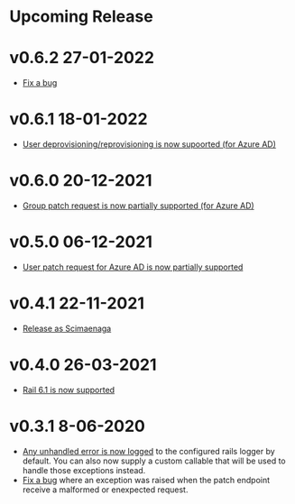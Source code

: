 # Upcoming Release

# v0.6.2 27-01-2022

- [Fix a bug](https://github.com/StudistCorporation/scimaenaga/pull/22)

# v0.6.1 18-01-2022

- [User deprovisioning/reprovisioning is now supoorted (for Azure AD)](https://github.com/StudistCorporation/scimaenaga/pull/17)

# v0.6.0 20-12-2021

- [Group patch request is now partially supported (for Azure AD)](https://github.com/StudistCorporation/scimaenaga/pull/14)

# v0.5.0 06-12-2021

- [User patch request for Azure AD is now partially supported](https://github.com/StudistCorporation/scimaenaga/pull/9)

# v0.4.1 22-11-2021

- [Release as Scimaenaga](https://github.com/StudistCorporation/scimaenaga/pull/3)

# v0.4.0 26-03-2021

- [Rail 6.1 is now supported](https://github.com/lessonly/scim_rails/pull/41)

# v0.3.1 8-06-2020

- [Any unhandled error is now logged](https://github.com/lessonly/scim_rails/pull/27) to the configured rails logger by default. You can also now supply a custom callable that will be used to handle those exceptions instead.
- [Fix a bug](https://github.com/lessonly/scim_rails/pull/30) where an exception was raised when the patch endpoint receive a malformed or enexpected request.
